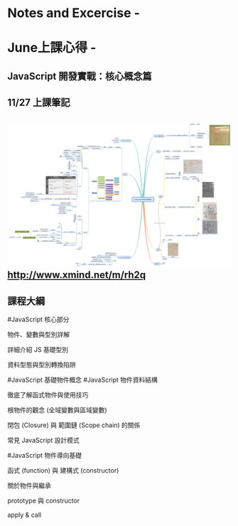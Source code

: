 Notes and Excercise - 
=============================
June上課心得 - 
=============================
JavaScript 開發實戰：核心概念篇 
---------------------


11/27 上課筆記
---------------------

![image](https://github.com/june50232/javascriptAdvancedExcercise/raw/master/images/mindmap.png)
http://www.xmind.net/m/rh2q
---------------------




課程大綱
---------------------
#JavaScript 核心部分
    <p>物件、變數與型別詳解</p>
    <p>詳細介紹 JS 基礎型別</p>
    <p>資料型態與型別轉換陷阱</p>
#JavaScript 基礎物件概念
#JavaScript 物件資料結構
    <p>徹底了解函式物件與使用技巧</p>
    <p>根物件的觀念 (全域變數與區域變數)</p>
    <p>閉包 (Closure) 與 範圍鏈 (Scope chain) 的關係</p>
    <p>常見 JavaScript 設計模式</p>
#JavaScript 物件導向基礎
    <p>函式 (function) 與 建構式 (constructor)</p>
    <p>關於物件與繼承</p>
    <p>prototype 與 constructor</p>
    <p>apply & call</p>


